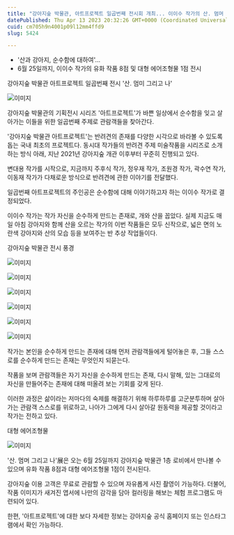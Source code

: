 ```yaml
---
title: "강아지숲 박물관, 아트프로젝트 일곱번째 전시회 개최... 이이수 작가의 산. 멈머 그리고 나"
datePublished: Thu Apr 13 2023 20:32:26 GMT+0000 (Coordinated Universal Time)
cuid: cm705h9n4001p09l12mm4ffd9
slug: 5424

---
```



- '산과 강아지, 순수함에 대하여'…
- 6월 25일까지, 이이수 작가의 유화 작품 8점 및 대형 에어조형물 1점 전시

강아지숲 박물관 아트프로젝트 일곱번째 전시 '산. 멈미 그리고 나'

![이미지](https://cdn.hashnode.com/res/hashnode/image/upload/v1739258272656/89ef979f-cbe8-4164-822b-d1a3cb24b8cb.png)

강아지숲 박물관의 기획전시 시리즈 '아트프로젝트'가 바쁜 일상에서 순수함을 잊고 살아가는 이들을 위한 일곱번째 주제로 관람객들을 찾아간다.

'강아지숲 박물관 아트프로젝트'는 반려견의 존재를 다양한 시각으로 바라볼 수 있도록 돕는 국내 최초의 프로젝트다. 동시대 작가들의 반려견 주제 미술작품을 시리즈로 소개하는 방식 아래, 지난 2021년 강아지숲 개관 이후부터 꾸준히 진행되고 있다.

변대용 작가를 시작으로, 지금까지 주후식 작가, 정우재 작가, 조원경 작가, 곽수연 작가, 이동재 작가가 다채로운 방식으로 반려견에 관한 이야기를 전달했다.

일곱번째 아트프로젝트의 주인공은 순수함에 대해 이야기하고자 하는 이이수 작가로 결정되었다.

이이수 작가는 작가 자신을 순수하게 만드는 존재로, 개와 산을 꼽았다. 실제 지금도 매일 아침 강아지와 함께 산을 오르는 작가의 이번 작품들은 모두 신작으로, 넓은 면의 노란색 강아지와 산의 모습 등을 보여주는 반 추상 작업들이다.

강아지숲 박물관 전시 풍경

![이미지](https://cdn.hashnode.com/res/hashnode/image/upload/v1739258274959/a0777ef4-def9-454d-b097-7e81b653f138.jpeg)

![이미지](https://cdn.hashnode.com/res/hashnode/image/upload/v1739258277044/aa0e42b9-4fdc-48f7-8812-7faa20b6eeab.jpeg)

![이미지](https://cdn.hashnode.com/res/hashnode/image/upload/v1739258279261/e35c6e36-f9a2-40ea-aff9-c3f6207df04f.jpeg)

![이미지](https://cdn.hashnode.com/res/hashnode/image/upload/v1739258281460/1eeb2948-f64c-47c8-a11f-5dc37e4d7b53.jpeg)

![이미지](https://cdn.hashnode.com/res/hashnode/image/upload/v1739258283702/8d6b9d75-d76c-4ace-a8ea-6962534ba9f2.jpeg)

![이미지](https://cdn.hashnode.com/res/hashnode/image/upload/v1739258285735/7d25f2a6-32d2-4853-a9bf-d891963bf5e6.jpeg)

작가는 본인을 순수하게 만드는 존재에 대해 먼저 관람객들에게 털어놓은 후, 그들 스스로를 순수하게 만드는 존재는 무엇인지 되묻는다.

작품을 보며 관람객들은 자기 자신을 순수하게 만드는 존재, 다시 말해, 있는 그대로의 자신을 만들어주는 존재에 대해 떠올려 보는 기회를 갖게 된다.

이러한 과정은 삶이라는 저마다의 숙제를 해결하기 위해 하루하루를 고군분투하며 살아가는 관람객 스스로를 위로하고, 나아가 그에게 다시 살아갈 원동력을 제공할 것이라고 작가는 전하고 있다.

대형 에어조형물

![이미지](https://cdn.hashnode.com/res/hashnode/image/upload/v1739258287831/ae5bb4b1-2a89-48d2-8659-603e00d54c9f.jpeg)

'산. 멈머 그리고 나'展은 오는 6월 25일까지 강아지숲 박물관 1층 로비에서 만나볼 수 있으며 유화 작품 8점과 대형 에어조형물 1점이 전시된다.

강아지숲 이용 고객은 무료로 관람할 수 있으며 자유롭게 사진 촬영이 가능하다. 더불어, 작품 이미지가 새겨진 엽서에 나만의 감각을 담아 컬러링을 해보는 체험 프로그램도 마련되어 있다.

한편, '아트프로젝트'에 대한 보다 자세한 정보는 강아지숲 공식 홈페이지 또는 인스타그램에서 확인 가능하다.